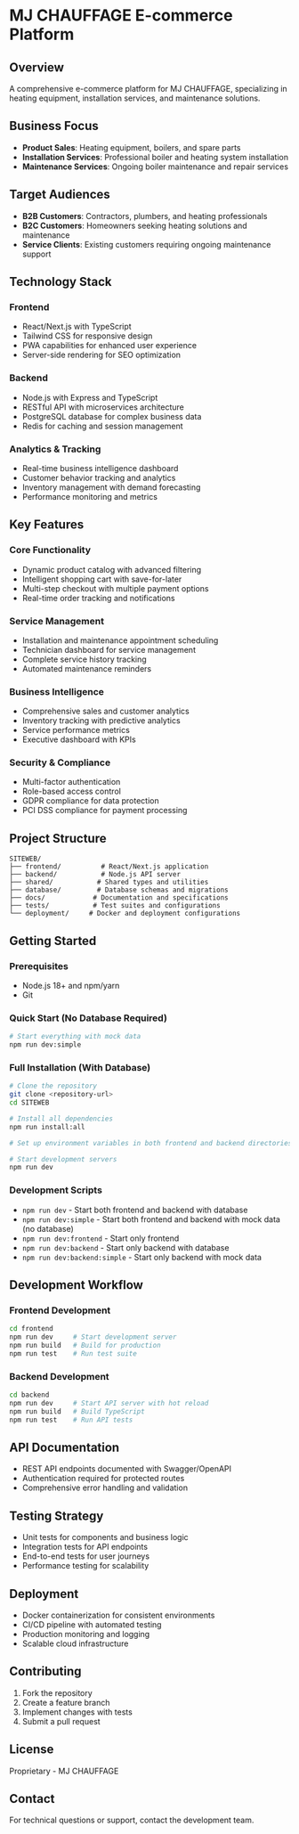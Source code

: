 # MJ CHAUFFAGE E-commerce Platform

## Overview
A comprehensive e-commerce platform for MJ CHAUFFAGE, specializing in heating equipment, installation services, and maintenance solutions.

## Business Focus
- **Product Sales**: Heating equipment, boilers, and spare parts
- **Installation Services**: Professional boiler and heating system installation  
- **Maintenance Services**: Ongoing boiler maintenance and repair services

## Target Audiences
- **B2B Customers**: Contractors, plumbers, and heating professionals
- **B2C Customers**: Homeowners seeking heating solutions and maintenance
- **Service Clients**: Existing customers requiring ongoing maintenance support

## Technology Stack

### Frontend
- React/Next.js with TypeScript
- Tailwind CSS for responsive design
- PWA capabilities for enhanced user experience
- Server-side rendering for SEO optimization

### Backend
- Node.js with Express and TypeScript
- RESTful API with microservices architecture
- PostgreSQL database for complex business data
- Redis for caching and session management

### Analytics & Tracking
- Real-time business intelligence dashboard
- Customer behavior tracking and analytics
- Inventory management with demand forecasting
- Performance monitoring and metrics

## Key Features

### Core Functionality
- Dynamic product catalog with advanced filtering
- Intelligent shopping cart with save-for-later
- Multi-step checkout with multiple payment options
- Real-time order tracking and notifications

### Service Management
- Installation and maintenance appointment scheduling
- Technician dashboard for service management
- Complete service history tracking
- Automated maintenance reminders

### Business Intelligence
- Comprehensive sales and customer analytics
- Inventory tracking with predictive analytics
- Service performance metrics
- Executive dashboard with KPIs

### Security & Compliance
- Multi-factor authentication
- Role-based access control
- GDPR compliance for data protection
- PCI DSS compliance for payment processing

## Project Structure
```
SITEWEB/
├── frontend/          # React/Next.js application
├── backend/           # Node.js API server
├── shared/           # Shared types and utilities
├── database/         # Database schemas and migrations
├── docs/            # Documentation and specifications
├── tests/           # Test suites and configurations
└── deployment/     # Docker and deployment configurations
```

## Getting Started

### Prerequisites
- Node.js 18+ and npm/yarn
- Git

### Quick Start (No Database Required)
```bash
# Start everything with mock data
npm run dev:simple
```

### Full Installation (With Database)
```bash
# Clone the repository
git clone <repository-url>
cd SITEWEB

# Install all dependencies
npm run install:all

# Set up environment variables in both frontend and backend directories

# Start development servers
npm run dev
```

### Development Scripts
- `npm run dev` - Start both frontend and backend with database
- `npm run dev:simple` - Start both frontend and backend with mock data (no database)
- `npm run dev:frontend` - Start only frontend
- `npm run dev:backend` - Start only backend with database
- `npm run dev:backend:simple` - Start only backend with mock data

## Development Workflow

### Frontend Development
```bash
cd frontend
npm run dev     # Start development server
npm run build   # Build for production
npm run test    # Run test suite
```

### Backend Development
```bash
cd backend
npm run dev     # Start API server with hot reload
npm run build   # Build TypeScript
npm run test    # Run API tests
```

## API Documentation
- REST API endpoints documented with Swagger/OpenAPI
- Authentication required for protected routes
- Comprehensive error handling and validation

## Testing Strategy
- Unit tests for components and business logic
- Integration tests for API endpoints
- End-to-end tests for user journeys
- Performance testing for scalability

## Deployment
- Docker containerization for consistent environments
- CI/CD pipeline with automated testing
- Production monitoring and logging
- Scalable cloud infrastructure

## Contributing
1. Fork the repository
2. Create a feature branch
3. Implement changes with tests
4. Submit a pull request

## License
Proprietary - MJ CHAUFFAGE

## Contact
For technical questions or support, contact the development team.